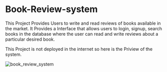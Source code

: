 # Book-Review-system
This Project Provides Users to write and read reviews of books available in the market.
It Provides a Interface that allows users to login, signup, search books in the database where the user can read and write reviews about a particular desired book.

This Project is not deployed in the internet so here is the Priview of the system.

![book_review_system]()
